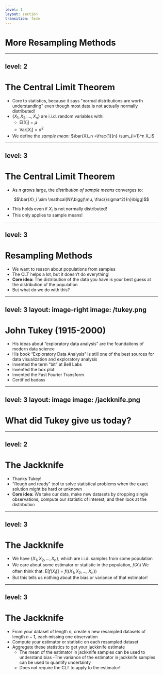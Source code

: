 ```yaml
---
level: 1
layout: section
transition: fade
---
```


# More Resampling Methods

---
level: 2
---

# The Central Limit Theorem

- Core to statistics, because it says "normal distributions are worth understanding" even though most data is not actually normally distributed!
- $\{X_1, X_2, \ldots, X_n\}$ are i.i.d. random variables with:
  - $\text{E}[X_i] = \mu$
  - $\text{Var}[X_i] = \sigma^2$
- We define the _sample mean_: $\bar{X}_n =\frac{1}{n} \sum_{i=1}^n X_i$

---
level: 3
---

# The Central Limit Theorem

- As $n$ grows large, the _distribution of sample means_ converges to: 

$$\bar{X}_i \sim \mathcal{N}\bigg(\mu, \frac{\sigma^2}{n}\bigg)$$


- This holds even if $X_i$ is not normally distributed!
- This only applies to sample means!

---
level: 3
---

# Resampling Methods

- We want to reason about populations from samples
- The CLT helps a lot, but it doesn’t do everything!
- **Core idea:** The distribution of the data you have is your best guess at the distribution of the population 
- But what do we do with this?

---
level: 3
layout: image-right
image: /tukey.png
---

# John Tukey (1915-2000)

<v-clicks>

- His ideas about “exploratory data analysis” are the foundations of modern data science
- His book “Exploratory Data Analysis” is still one of the best sources for data visualization and exploratory analysis
- Invented the term “bit” at Bell Labs
- Invented the box plot
- Invented the Fast Fourier Transform
- Certified badass

</v-clicks>

---
level: 3
layout: image
image: /jackknife.png
---

# What did Tukey give us today?

---
level: 2
---

# The Jackknife

- Thanks Tukey!
- "Rough and ready" tool to solve statistical problems when the exact solution might be hard or unknown
- **Core idea:** We take our data, make new datasets by dropping single observations, compute our statistic of interest, and then look at the distribution

---
level: 3
---

# The Jackknife

- We have $\{X_1, X_2, \ldots, X_n\}$, which are i.i.d. samples from some population
- We care about some estimator or statistic in the population, $f(X_i)$
We often think that: $\text{E}[f(X_i)] = f\big(\{X_1, X_2, \ldots, X_n\}\big)$
- But this tells us nothing about the bias or variance of that estimator!


---
level: 3
---

# The Jackknife

- From your dataset of length $n$, create $n$ new resampled datasets of length $n-1$, each missing one observation
- Compute your estimator or statistic on each resampled dataset
- Aggregate these statistics to get your jackknife estimate
  - The mean of the estimator in jackknife samples can be used to understand bias
  -The variance of the estimator in jackknife samples can be used to quantify uncertainty 
  - Does not require the CLT to apply to the estimator!